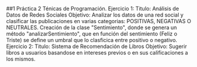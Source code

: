 ##1 Práctica 2 Ténicas de Programación.
Ejercicio 1:
Titulo: Análisis de Datos de Redes Sociales
Objetivo: Analizar los datos de una red social y clasificar las publicaciones en varias categorias: POSITIVAS, NEGATIVAS O NEUTRALES. 
Creación de la clase "Sentimiento", donde se genera un método "analizarSentimiento", que en función del sentimiento (Feliz o Triste) se define un umbral que lo clasficica entre positivo o negativo.
Ejercicio 2:
Titulo: Sistema de Recomendación de Libros
Objetivo: Sugerir libros a usuarios basandose en intereses previos o en sus calificaciones a los mismos. 

